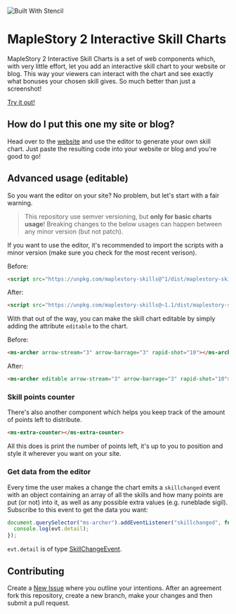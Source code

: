 ![Built With Stencil](https://img.shields.io/badge/-Built%20With%20Stencil-16161d.svg?logo=data%3Aimage%2Fsvg%2Bxml%3Bbase64%2CPD94bWwgdmVyc2lvbj0iMS4wIiBlbmNvZGluZz0idXRmLTgiPz4KPCEtLSBHZW5lcmF0b3I6IEFkb2JlIElsbHVzdHJhdG9yIDE5LjIuMSwgU1ZHIEV4cG9ydCBQbHVnLUluIC4gU1ZHIFZlcnNpb246IDYuMDAgQnVpbGQgMCkgIC0tPgo8c3ZnIHZlcnNpb249IjEuMSIgaWQ9IkxheWVyXzEiIHhtbG5zPSJodHRwOi8vd3d3LnczLm9yZy8yMDAwL3N2ZyIgeG1sbnM6eGxpbms9Imh0dHA6Ly93d3cudzMub3JnLzE5OTkveGxpbmsiIHg9IjBweCIgeT0iMHB4IgoJIHZpZXdCb3g9IjAgMCA1MTIgNTEyIiBzdHlsZT0iZW5hYmxlLWJhY2tncm91bmQ6bmV3IDAgMCA1MTIgNTEyOyIgeG1sOnNwYWNlPSJwcmVzZXJ2ZSI%2BCjxzdHlsZSB0eXBlPSJ0ZXh0L2NzcyI%2BCgkuc3Qwe2ZpbGw6I0ZGRkZGRjt9Cjwvc3R5bGU%2BCjxwYXRoIGNsYXNzPSJzdDAiIGQ9Ik00MjQuNywzNzMuOWMwLDM3LjYtNTUuMSw2OC42LTkyLjcsNjguNkgxODAuNGMtMzcuOSwwLTkyLjctMzAuNy05Mi43LTY4LjZ2LTMuNmgzMzYuOVYzNzMuOXoiLz4KPHBhdGggY2xhc3M9InN0MCIgZD0iTTQyNC43LDI5Mi4xSDE4MC40Yy0zNy42LDAtOTIuNy0zMS05Mi43LTY4LjZ2LTMuNkgzMzJjMzcuNiwwLDkyLjcsMzEsOTIuNyw2OC42VjI5Mi4xeiIvPgo8cGF0aCBjbGFzcz0ic3QwIiBkPSJNNDI0LjcsMTQxLjdIODcuN3YtMy42YzAtMzcuNiw1NC44LTY4LjYsOTIuNy02OC42SDMzMmMzNy45LDAsOTIuNywzMC43LDkyLjcsNjguNlYxNDEuN3oiLz4KPC9zdmc%2BCg%3D%3D&colorA=16161d&style=flat-square)

# MapleStory 2 Interactive Skill Charts

MapleStory 2 Interactive Skill Charts is a set of web components which, with very little effort, let you add an interactive skill chart to your website or blog. This way your viewers can interact with the chart and see exactly what bonuses your chosen skill gives. So much better than just a screenshot!

[Try it out!](http://bodinaren.github.io/maplestory-skills)


## How do I put this one my site or blog?

Head over to the [website](http://bodinaren.github.io/maplestory-skills) and use the editor to generate your own skill chart. Just paste the resulting code into your website or blog and you're good to go!


## Advanced usage (editable)

So you want the editor on your site? No problem, but let's start with a fair warning. 

>This repository use semver versioning, but **only for basic charts usage**! Breaking changes to the below usages can happen between any minor version (but not patch).

If you want to use the editor, it's recommended to import the scripts with a minor version (make sure you check for the most recent verison).

Before:
```html
<script src="https://unpkg.com/maplestory-skills@^1/dist/maplestory-skills.js"></script>
```
After:
```html
<script src="https://unpkg.com/maplestory-skills@~1.1/dist/maplestory-skills.js"></script>
```

With that out of the way, you can make the skill chart editable by simply adding the attribute `editable` to the chart.

Before:
```html
<ms-archer arrow-stream="3" arrow-barrage="3" rapid-shot="10"></ms-archer>
```
After:
```html
<ms-archer editable arrow-stream="3" arrow-barrage="3" rapid-shot="10"></ms-archer>
```

### Skill points counter

There's also another component which helps you keep track of the amount of points left to distribute.
```html
<ms-extra-counter></ms-extra-counter>
```
All this does is print the number of points left, it's up to you to position and style it wherever you want on your site.


### Get data from the editor

Every time the user makes a change the chart emits a `skillchanged` event with an object containing an array of all the skills and how many points are put (or not) into it, as well as any possible extra values (e.g. runeblade sigil). Subscribe to this event to get the data you want:

```js
document.querySelector("ms-archer").addEventListener("skillchanged", function(evt) {
  console.log(evt.detail);
});
```
`evt.detail` is of type [SkillChangeEvent](src/components/charts/skill-change-event.ts).


## Contributing

Create a [New Issue](https://github.com/bodinaren/maplestory-skills/issues/new) where you outline your intentions. After an agreement fork this repository, create a new branch, make your changes and then submit a pull request.
